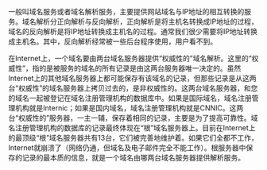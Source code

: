 一般叫域名服务或者域名解析服务，主要提供网站域名与IP地址的相互转换的服务。域名解析分正向解析与反向解析，正向解析是将主机名转换成IP地址的过程，域名的反向解析是将IP地址转换成主机名的过程。通常我们很少需要将IP地址转换成主机名。其中，反向解析经常被一些后台程序使用，用户看不到。





在Internet上，一个域名要由两台域名服务器提供“权威性的”域名解析。这里的“权威性”，指的是被服务的域名的所有记录是由这两台服务器唯一决定的。虽然Internet上的其他域名服务器上都可能保存有该域名的记录，但那些记录是从这两台“权威性”的域名服务器上拷贝过去的，是非权威性的。这两台域名服务器，和您的域名一起被登记在域名注册管理机构的数据库中。如果是国际域名，域名注册管理机构就是Internic；如果是国内域名，域名注册管理机构就是CNNIC。这两台“权威性的”服务器，一主一辅，保存着相同的记录，主要是为了提高可靠性。域名注册管理机构的数据库的记录最终体现在“根”域名服务器上。目前在Internet上的最顶级“根”域名服务器共有13台，它们被完善地维护着。如果它们全都不工作，Internet就崩溃了（网络仍通，但域名及电子邮件完全不能工作）。根服务器中保存的记录的最本质的信息，就是一个域名由哪两台域名服务器提供解析服务。



